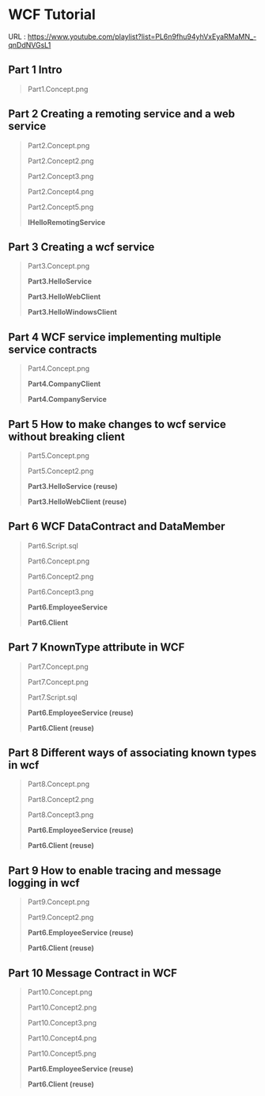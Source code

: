 # WCF Tutorial 
URL : https://www.youtube.com/playlist?list=PL6n9fhu94yhVxEyaRMaMN_-qnDdNVGsL1 



## Part 1 Intro

> Part1.Concept.png

## Part 2 Creating a remoting service and a web service

> Part2.Concept.png
>
> Part2.Concept2.png
>
> Part2.Concept3.png
>
> Part2.Concept4.png
>
> Part2.Concept5.png
>
> **IHelloRemotingService**

## Part 3 Creating a wcf service

> Part3.Concept.png
>
> **Part3.HelloService**
>
> **Part3.HelloWebClient**
>
> **Part3.HelloWindowsClient**

## Part 4 WCF service implementing multiple service contracts
> Part4.Concept.png
>
> **Part4.CompanyClient**
>
> **Part4.CompanyService**

## Part 5 How to make changes to wcf service without breaking client

> Part5.Concept.png
>
> Part5.Concept2.png
>
> **Part3.HelloService (reuse)**
>
> **Part3.HelloWebClient (reuse)**

## Part 6 WCF DataContract and DataMember

> Part6.Script.sql
>
> Part6.Concept.png
>
> Part6.Concept2.png
>
> Part6.Concept3.png
>
> **Part6.EmployeeService**
>
> **Part6.Client**

## Part 7 KnownType attribute in WCF
> Part7.Concept.png
>
> Part7.Concept.png
> 
> Part7.Script.sql
> 
> **Part6.EmployeeService (reuse)**
> 
> **Part6.Client (reuse)**

## Part 8 Different ways of associating known types in wcf

> Part8.Concept.png
>
> Part8.Concept2.png
>
> Part8.Concept3.png
>
> **Part6.EmployeeService (reuse)**
>
> **Part6.Client (reuse)**

## Part 9 How to enable tracing and message logging in wcf

>  Part9.Concept.png
>
>  Part9.Concept2.png
>
> **Part6.EmployeeService (reuse)**
>
> **Part6.Client (reuse)**

## Part 10 Message Contract in WCF

> Part10.Concept.png
>
> Part10.Concept2.png
>
> Part10.Concept3.png
>
> Part10.Concept4.png
>
> Part10.Concept5.png
>
> **Part6.EmployeeService (reuse)**
>
> **Part6.Client (reuse)**















